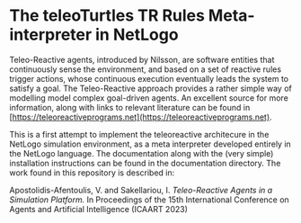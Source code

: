# The teleoTurtles TR Rules Meta-interpreter in NetLogo
Teleo-Reactive agents, introduced by Nilsson, are software entities that continuously sense the environment, and based on a set of reactive rules trigger actions, whose continuous execution eventually leads the system to satisfy a goal. The Teleo-Reactive approach provides a rather simple way of modelling  model complex goal-driven agents. An excellent source for more information, along with links to relevant literature can be found in [https://teleoreactiveprograms.net](https://teleoreactiveprograms.net).

This is a first attempt to implement the teleoreactive architecure in the NetLogo simulation environment, as a meta interpreter developed entirely in the NetLogo language. The documentation along with the (very simple) installation instructions can be found in the documentation directory. The work found in this repository is described in: 

Apostolidis-Afentoulis, V. and Sakellariou, I. *Teleo-Reactive Agents in a Simulation Platform.*
In Proceedings of the 15th International Conference on Agents and Artificial Intelligence (ICAART 2023)


